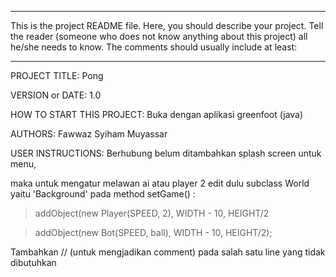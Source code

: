 ------------------------------------------------------------------------

This is the project README file. Here, you should describe your project.
Tell the reader (someone who does not know anything about this project)
all he/she needs to know. The comments should usually include at least:

------------------------------------------------------------------------

PROJECT TITLE: Pong

VERSION or DATE: 1.0

HOW TO START THIS PROJECT: Buka dengan aplikasi greenfoot (java)

AUTHORS: Fawwaz Syiham Muyassar

USER INSTRUCTIONS: Berhubung belum ditambahkan splash screen untuk menu, 

maka untuk mengatur melawan ai atau player 2 edit dulu subclass World yaitu 'Background'
pada method setGame() :

> addObject(new Player(SPEED, 2), WIDTH - 10, HEIGHT/2

> addObject(new Bot(SPEED, ball), WIDTH - 10, HEIGHT/2);

Tambahkan // (untuk mengjadikan comment) pada salah satu line yang tidak dibutuhkan 
